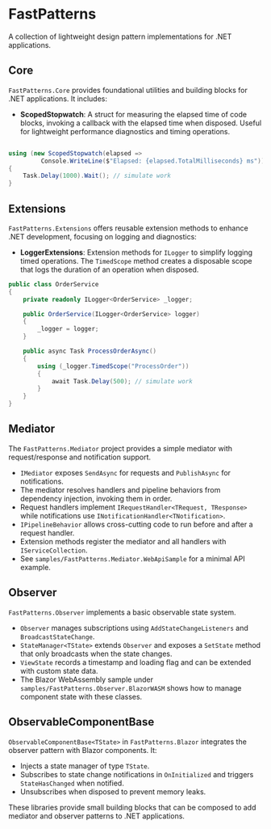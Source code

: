 # FastPatterns

A collection of lightweight design pattern implementations for .NET applications.

## Core
`FastPatterns.Core` provides foundational utilities and building blocks for .NET applications. It includes:

- **ScopedStopwatch**: A struct for measuring the elapsed time of code blocks, invoking a callback with the elapsed time when disposed. Useful for lightweight performance diagnostics and timing operations.

```csharp

using (new ScopedStopwatch(elapsed => 
         Console.WriteLine($"Elapsed: {elapsed.TotalMilliseconds} ms")))
{
    Task.Delay(1000).Wait(); // simulate work
}

```

## Extensions
`FastPatterns.Extensions` offers reusable extension methods to enhance .NET development, focusing on logging and diagnostics:

- **LoggerExtensions**: Extension methods for `ILogger` to simplify logging timed operations. The `TimedScope` method creates a disposable scope that logs the duration of an operation when disposed.
```csharp
public class OrderService
{
    private readonly ILogger<OrderService> _logger;

    public OrderService(ILogger<OrderService> logger)
    {
        _logger = logger;
    }

    public async Task ProcessOrderAsync()
    {
        using (_logger.TimedScope("ProcessOrder"))
        {
            await Task.Delay(500); // simulate work
        }
    }
}

```
## Mediator
The `FastPatterns.Mediator` project provides a simple mediator with request/response and notification support.

- `IMediator` exposes `SendAsync` for requests and `PublishAsync` for notifications.
- The mediator resolves handlers and pipeline behaviors from dependency injection, invoking them in order.
- Request handlers implement `IRequestHandler<TRequest, TResponse>` while notifications use `INotificationHandler<TNotification>`.
- `IPipelineBehavior` allows cross-cutting code to run before and after a request handler.
- Extension methods register the mediator and all handlers with `IServiceCollection`.
- See `samples/FastPatterns.Mediator.WebApiSample` for a minimal API example.

## Observer
`FastPatterns.Observer` implements a basic observable state system.

- `Observer` manages subscriptions using `AddStateChangeListeners` and `BroadcastStateChange`.
- `StateManager<TState>` extends `Observer` and exposes a `SetState` method that only broadcasts when the state changes.
- `ViewState` records a timestamp and loading flag and can be extended with custom state data.
- The Blazor WebAssembly sample under `samples/FastPatterns.Observer.BlazorWASM` shows how to manage component state with these classes.

## ObservableComponentBase
`ObservableComponentBase<TState>` in `FastPatterns.Blazor` integrates the observer pattern with Blazor components. It:

- Injects a state manager of type `TState`.
- Subscribes to state change notifications in `OnInitialized` and triggers `StateHasChanged` when notified.
- Unsubscribes when disposed to prevent memory leaks.

These libraries provide small building blocks that can be composed to add mediator and observer patterns to .NET applications.
